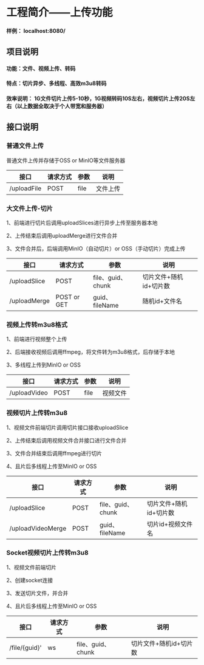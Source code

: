 # 工程简介——上传功能
#### 样例： localhost:8080/
## 项目说明
#### 功能：文件、视频上传、转码
#### 特点：切片异步、多线程、高效m3u8转码
#### 效率说明： 1G文件切片上传5-10秒，1G视频转码10S左右，视频切片上传20S左右（以上数据全取决于个人带宽和服务器）

## 接口说明
### 普通文件上传
普通文件上传并存储于OSS or MinIO等文件服务器

|接口|请求方式|参数|说明|
|----|----|----|----|
|/uploadFile|POST|file|文件上传|

### 大文件上传-切片
1、前端进行切片后调用uploadSlices进行异步上传至服务器本地

2、上传结束后调用uploadMerge进行文件合并

3、文件合并后，后端调用MinIO（自动切片）or OSS（手动切片）完成上传


|接口|请求方式|参数|说明|
|----|----|----|----|
|/uploadSlice|POST|file、guid、chunk|切片文件+随机id+切片数|
|/uploadMerge|POST or GET|guid、fileName|随机id+文件名|


### 视频上传转m3u8格式
1、前端进行视频整个上传

2、后端接收视频后调用ffmpeg，将文件转为m3u8格式，后存储于本地

3、多线程上传到MinIO or OSS

|接口|请求方式|参数|说明|
|----|----|----|----|
|/uploadVideo|POST|file|视频文件|

### 视频切片上传转m3u8
1、视频文件前端切片调用切片接口接收uploadSlice

2、上传结束后调用视频文件合并接口进行文件合并

3、文件合并结束后调用ffmpeg进行切片

4、且片后多线程上传至MinIO or OSS


|接口|请求方式|参数|说明|
|----|----|----|----|
|/uploadSlice|POST|file、guid、chunk|切片文件+随机id+切片数|
|/uploadVideoMerge|POST|guid、fileName|切片id+视频文件名|


### Socket视频切片上传转m3u8
1、视频文件前端切片

2、创建socket连接

3、发送切片文件，并合并

4、且片后多线程上传至MinIO or OSS

|接口|请求方式|参数|说明|
|----|----|----|----|
|/file/{guid}'|ws|file、guid、chunk|切片文件+随机id+切片数|




